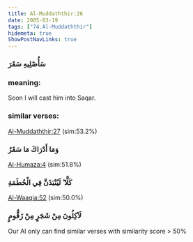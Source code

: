 ```yaml
---
title: Al-Muddaththir:26
date: 2005-03-19
tags: ["74.Al-Muddaththir"]
hidemeta: true 
ShowPostNavLinks: true 
---
```

### سَأُصْلِيهِ سَقَرَ
### meaning: 
Soon I will cast him into Saqar.
### similar verses: 

[Al-Muddaththir:27](/74/27) (sim:53.2%)

### وَمَا أَدْرَاكَ مَا سَقَرُ

[Al-Humaza:4](/104/4) (sim:51.8%)

### كَلَّا ۖ لَيُنْبَذَنَّ فِي الْحُطَمَةِ

[Al-Waaqia:52](/56/52) (sim:50.0%)

### لَآكِلُونَ مِنْ شَجَرٍ مِنْ زَقُّومٍ

Our AI only can find similar verses with similarity score > 50% 

